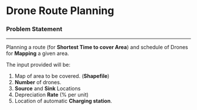 # Drone Route Planning

### Problem Statement
---
 Planning a route (for **Shortest Time to cover Area**) and schedule of Drones for **Mapping** a given area.

 The input provided will be:
1) Map of area to be covered. (**Shapefile**) 
2) **Number** of drones. 
3) **Source** and **Sink** Locations 
4) Depreciation **Rate** (% per unit)
5) Location of automatic **Charging station**.
